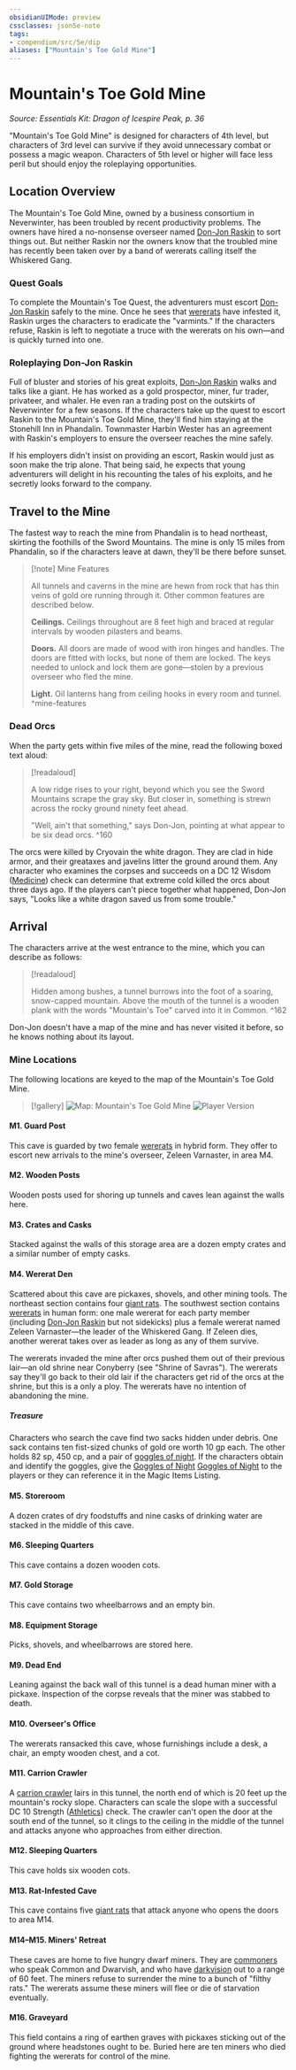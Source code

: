```yaml
---
obsidianUIMode: preview
cssclasses: json5e-note
tags:
- compendium/src/5e/dip
aliases: ["Mountain's Toe Gold Mine"]
---
```

# Mountain's Toe Gold Mine
*Source: Essentials Kit: Dragon of Icespire Peak, p. 36* 

"Mountain's Toe Gold Mine" is designed for characters of 4th level, but characters of 3rd level can survive if they avoid unnecessary combat or possess a magic weapon. Characters of 5th level or higher will face less peril but should enjoy the roleplaying opportunities.

## Location Overview

The Mountain's Toe Gold Mine, owned by a business consortium in Neverwinter, has been troubled by recent productivity problems. The owners have hired a no-nonsense overseer named [Don-Jon Raskin](/3-Mechanics/CLI/bestiary/npc/don-jon-raskin-dip.md) to sort things out. But neither Raskin nor the owners know that the troubled mine has recently been taken over by a band of wererats calling itself the Whiskered Gang.

### Quest Goals

To complete the Mountain's Toe Quest, the adventurers must escort [Don-Jon Raskin](/3-Mechanics/CLI/bestiary/npc/don-jon-raskin-dip.md) safely to the mine. Once he sees that [wererats](/3-Mechanics/CLI/bestiary/humanoid/wererat.md) have infested it, Raskin urges the characters to eradicate the "varmints." If the characters refuse, Raskin is left to negotiate a truce with the wererats on his own—and is quickly turned into one.

### Roleplaying Don-Jon Raskin

Full of bluster and stories of his great exploits, [Don-Jon Raskin](/3-Mechanics/CLI/bestiary/npc/don-jon-raskin-dip.md) walks and talks like a giant. He has worked as a gold prospector, miner, fur trader, privateer, and whaler. He even ran a trading post on the outskirts of Neverwinter for a few seasons. If the characters take up the quest to escort Raskin to the Mountain's Toe Gold Mine, they'll find him staying at the Stonehill Inn in Phandalin. Townmaster Harbin Wester has an agreement with Raskin's employers to ensure the overseer reaches the mine safely.

If his employers didn't insist on providing an escort, Raskin would just as soon make the trip alone. That being said, he expects that young adventurers will delight in his recounting the tales of his exploits, and he secretly looks forward to the company.

## Travel to the Mine

The fastest way to reach the mine from Phandalin is to head northeast, skirting the foothills of the Sword Mountains. The mine is only 15 miles from Phandalin, so if the characters leave at dawn, they'll be there before sunset.

> [!note] Mine Features
> 
> All tunnels and caverns in the mine are hewn from rock that has thin veins of gold ore running through it. Other common features are described below.
> 
> **Ceilings.** Ceilings throughout are 8 feet high and braced at regular intervals by wooden pilasters and beams.
> 
> **Doors.** All doors are made of wood with iron hinges and handles. The doors are fitted with locks, but none of them are locked. The keys needed to unlock and lock them are gone—stolen by a previous overseer who fled the mine.
> 
> **Light.** Oil lanterns hang from ceiling hooks in every room and tunnel.
^mine-features

### Dead Orcs

When the party gets within five miles of the mine, read the following boxed text aloud:

> [!readaloud] 
> 
> A low ridge rises to your right, beyond which you see the Sword Mountains scrape the gray sky. But closer in, something is strewn across the rocky ground ninety feet ahead.
> 
> "Well, ain't that something," says Don-Jon, pointing at what appear to be six dead orcs.
^160

The orcs were killed by Cryovain the white dragon. They are clad in hide armor, and their greataxes and javelins litter the ground around them. Any character who examines the corpses and succeeds on a DC 12 Wisdom ([Medicine](/3-Mechanics/CLI/rules/skills.md#Medicine)) check can determine that extreme cold killed the orcs about three days ago. If the players can't piece together what happened, Don-Jon says, "Looks like a white dragon saved us from some trouble."

## Arrival

The characters arrive at the west entrance to the mine, which you can describe as follows:

> [!readaloud] 
> 
> Hidden among bushes, a tunnel burrows into the foot of a soaring, snow-capped mountain. Above the mouth of the tunnel is a wooden plank with the words "Mountain's Toe" carved into it in Common.
^162

Don-Jon doesn't have a map of the mine and has never visited it before, so he knows nothing about its layout.

### Mine Locations

The following locations are keyed to the map of the Mountain's Toe Gold Mine.

> [!gallery]
> ![Map: Mountain's Toe Gold Mine](/3-Mechanics/CLI/adventures/essentials-kit-dragon-of-icespire-peak/img/025-map-mtgm-dm.webp#gallery)
> ![Player Version](/3-Mechanics/CLI/adventures/essentials-kit-dragon-of-icespire-peak/img/026-map-mtgm-pc.webp#gallery)

#### M1. Guard Post

This cave is guarded by two female [wererats](/3-Mechanics/CLI/bestiary/humanoid/wererat.md) in hybrid form. They offer to escort new arrivals to the mine's overseer, Zeleen Varnaster, in area M4.

#### M2. Wooden Posts

Wooden posts used for shoring up tunnels and caves lean against the walls here.

#### M3. Crates and Casks

Stacked against the walls of this storage area are a dozen empty crates and a similar number of empty casks.

#### M4. Wererat Den

Scattered about this cave are pickaxes, shovels, and other mining tools. The northeast section contains four [giant rats](/3-Mechanics/CLI/bestiary/beast/giant-rat.md). The southwest section contains [wererats](/3-Mechanics/CLI/bestiary/humanoid/wererat.md) in human form: one male wererat for each party member (including [Don-Jon Raskin](/3-Mechanics/CLI/bestiary/npc/don-jon-raskin-dip.md) but not sidekicks) plus a female wererat named Zeleen Varnaster—the leader of the Whiskered Gang. If Zeleen dies, another wererat takes over as leader as long as any of them survive.

The wererats invaded the mine after orcs pushed them out of their previous lair—an old shrine near Conyberry (see "Shrine of Savras"). The wererats say they'll go back to their old lair if the characters get rid of the orcs at the shrine, but this is a only a ploy. The wererats have no intention of abandoning the mine.

##### Treasure

Characters who search the cave find two sacks hidden under debris. One sack contains ten fist-sized chunks of gold ore worth 10 gp each. The other holds 82 sp, 450 cp, and a pair of [goggles of night](/3-Mechanics/CLI/items/goggles-of-night.md). If the characters obtain and identify the goggles, give the [Goggles of Night](/3-Mechanics/CLI/items/goggles-of-night.md) [Goggles of Night](/3-Mechanics/CLI/decks/magic-item-cards-dip.md#Goggles%20of%20Night) to the players or they can reference it in the Magic Items Listing.

#### M5. Storeroom

A dozen crates of dry foodstuffs and nine casks of drinking water are stacked in the middle of this cave.

#### M6. Sleeping Quarters

This cave contains a dozen wooden cots.

#### M7. Gold Storage

This cave contains two wheelbarrows and an empty bin.

#### M8. Equipment Storage

Picks, shovels, and wheelbarrows are stored here.

#### M9. Dead End

Leaning against the back wall of this tunnel is a dead human miner with a pickaxe. Inspection of the corpse reveals that the miner was stabbed to death.

#### M10. Overseer's Office

The wererats ransacked this cave, whose furnishings include a desk, a chair, an empty wooden chest, and a cot.

#### M11. Carrion Crawler

A [carrion crawler](/3-Mechanics/CLI/bestiary/monstrosity/carrion-crawler.md) lairs in this tunnel, the north end of which is 20 feet up the mountain's rocky slope. Characters can scale the slope with a successful DC 10 Strength ([Athletics](/3-Mechanics/CLI/rules/skills.md#Athletics)) check. The crawler can't open the door at the south end of the tunnel, so it clings to the ceiling in the middle of the tunnel and attacks anyone who approaches from either direction.

#### M12. Sleeping Quarters

This cave holds six wooden cots.

#### M13. Rat-Infested Cave

This cave contains five [giant rats](/3-Mechanics/CLI/bestiary/beast/giant-rat.md) that attack anyone who opens the doors to area M14.

#### M14–M15. Miners' Retreat

These caves are home to five hungry dwarf miners. They are [commoners](/3-Mechanics/CLI/bestiary/humanoid/commoner.md) who speak Common and Dwarvish, and who have [darkvision](/3-Mechanics/CLI/rules/senses.md#darkvision) out to a range of 60 feet. The miners refuse to surrender the mine to a bunch of "filthy rats." The wererats assume these miners will flee or die of starvation eventually.

#### M16. Graveyard

This field contains a ring of earthen graves with pickaxes sticking out of the ground where headstones ought to be. Buried here are ten miners who died fighting the wererats for control of the mine.
